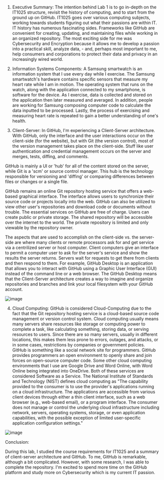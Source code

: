 1) Executive Summary:
   The intention behind Lab 1 is to go in-depth on the IT1025 structure, revisit the history of computing, and to start from the ground up on GitHub.  IT1025 goes over various computing subjects, working towards students figuring out what their passions are within IT.  IT history has numerous fascinating sides.  Frameworks like GitHub are convenient for creating, updating, and maintaining files while working in an organized repository.  The most exciting side for me was Cybersecurity and Encryption because it allows me to develop a passion into a practical skill, analyze data, - and, perhaps most important to me, help consumers and corporations to protect their data and privacy in an increasingly wired world.
   
2) Information Systems Components:
   A Samsung smartwatch is an information system that I use every day while I exercise.  The Samsung smartwatch's hardware contains specific sensors that measure my heart rate while I am in motion.  The operating system that runs on the watch, along with the application connected to my smartphone, is software for the device.  As I exercise, data is collected and stored on the application then later measured and averaged.  In addition, people are working for Samsung composing computer code to calculate the data inputted to be processed.  Lastly, the process of exercising and measuring heart rate is repeated to gain a better understanding of one's health.
   
3) Client-Server:
   In GitHub, I'm experiencing a Client-Server architecture.  With GitHub, only the interface and the user interactions occur on the client-side (for the website), but with Git (the version control), most of the version management takes place on the client-side.  Stuff like user authentication and credential management occurs on the server and merges, tests, diffing, and comments.

GitHub is mainly a UI or 'hub' for all of the content stored on the server, while Git is a 'scm' or source control manager.  This hub is the technology responsible for versioning and 'diffing' or comparing differences between files or changes or a single file.

GitHub remains an online Git repository hosting service that offers a web-based graphical interface.  The interface allows users to synchronize their source code or projects locally into the web.  GitHub can also be utilized to view other user's repositories and download code or documents without trouble.  The essential services on GitHub are free of charge.  Users can create public or private storage.  The shared repository will be accessible over the internet to the world.  The private repository is limited and only viewable by the repository owner.

The aspects that are used to accomplish on the client-side vs. the server-side are where many clients or remote processors ask for and get service via a centrilized server or host computer.  Client computers give an interface to permit a computer user to ask for the server's service and show the results the server returns.  Servers wait for requests to get there from clients and then respond to them.  For example, GitHub Desktop is an application that allows you to interact with GitHub using a Graphic User Interface (GUI) instead of the command line or a web browser.  The GitHub Desktop means that the Client-Server architecture creates a way to imagine and organize repositories and branches and link your local filesystem with your GitHub account.

![image](https://user-images.githubusercontent.com/90066230/132999046-ef6b6a16-495a-4f02-a122-d5dad48888ae.png)

4) Cloud Computing:
   GitHub is considered Cloud-Computing due to the fact that the Git repository hosting service is a cloud-based source code management or version control system.  Cloud computing usually means many servers share resources like storage or computing power to complete a task, like calculating something, storing data, or serving resources to users.  Since there are so many servers, usually in different locations, this makes them less prone to errors, outages, and attacks, or in some cases, restrictions by companies or government policies.  GitHub is something like a social network site for programmers.  GitHub provides programmers an open environment to openly share and join forces on open-source computer code.  Some other cloud computing environments that I use are Google Drive and Word Online, with Word Online being integrated into OneDrive.  Both of these services are considered Software as a Service.  The National Institute of Standards and Technology (NIST) defines cloud computing as "The capability provided to the consumer is to use the provider's applications running on a cloud infrastructure.  The applications are accessible from various client devices through either a thin client interface, such as a web browser (e.g., web-based email), or a program interface.  The consumer does not manage or control the underlying cloud infrastructure including network, servers, operating systems, storage, or even application capabilities, with the possible exception of limited user-specific application configuration settings."
   
![image](https://user-images.githubusercontent.com/90066230/132999594-6e6f1252-f551-4813-aa76-05ff55a0ba5e.png)

Conclusion:

During this lab, I studied the course requirements for IT1025 and a summary of client-server architecture and GitHub.  To me, GitHub is remarkable, although a bit complicated.  However, with some research, I was able to complete the repository.  I'm excited to spend more time on the GitHub platform and study more on Cybersecurity which is my current IT passion.

